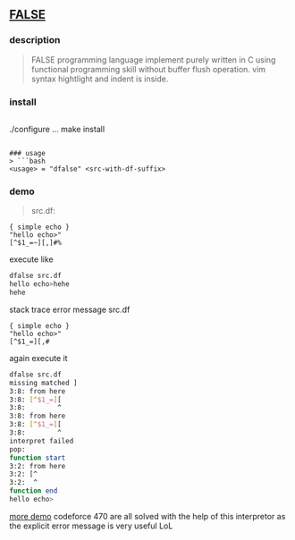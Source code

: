## [FALSE](http://strlen.com/false/false.txt)
### description
> FALSE programming language implement purely written in C
using functional programming skill
without buffer flush operation.
vim syntax hightlight and indent is inside.

### install
> ```bash
./configure ...
make install
```

### usage
> ```bash
<usage> = "dfalse" <src-with-df-suffix>
```

### demo
> src.df:
```false
{ simple echo }
"hello echo>"
[^$1_=~][,]#%
```
execute like 
```bash
dfalse src.df
hello echo>hehe
hehe
```
stack trace  error message
src.df
```false
{ simple echo }
"hello echo>"
[^$1_=][,#
```
again execute it
```bash
dfalse src.df
missing matched ]
3:8: from here
3:8: [^$1_=][
3:8:        ^
3:8: from here
3:8: [^$1_=][
3:8:        ^
interpret failed
pop:
function start
3:2: from here
3:2: [^
3:2:  ^
function end
hello echo>
```
[more demo](https://github.com/Dwylkz/acmps/tree/master/cf/470)
codeforce 470 are all solved with the help of this interpretor
as the explicit error message is very useful LoL
